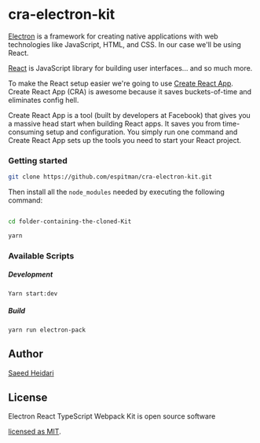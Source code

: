 
# cra-electron-kit

[Electron](https://electronjs.org/)  is a framework for creating native applications with web technologies like JavaScript, HTML, and CSS. In our case we'll be using React.

[React](https://reactjs.org/)  is JavaScript library for building user interfaces... and so much more.

To make the React setup easier we're going to use  [Create React App](https://github.com/facebook/create-react-app). Create React App (CRA) is awesome because it saves buckets-of-time and eliminates config hell.

Create React App is a tool (built by developers at Facebook) that gives you a massive head start when building React apps. It saves you from time-consuming setup and configuration. You simply run one command and Create React App sets up the tools you need to start your React project.

### Getting started
```sh
git clone https://github.com/espitman/cra-electron-kit.git
```
Then install all the `node_modules` needed by executing the following command:

```sh

cd folder-containing-the-cloned-Kit

yarn
```

### Available Scripts
##### Development
`Yarn start:dev`

##### Build
`yarn run electron-pack`

## Author

  

[Saeed Heidari](https://github.com/espitman)

  

## License

Electron React TypeScript Webpack Kit is open source software

[licensed as MIT](LICENSE).
